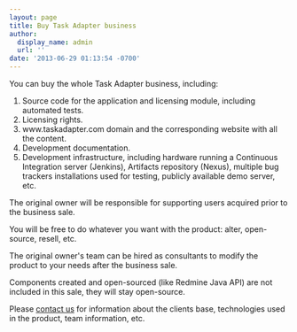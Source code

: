 ```yaml
---
layout: page
title: Buy Task Adapter business
author:
  display_name: admin
  url: ''
date: '2013-06-29 01:13:54 -0700'
---
```

<p>You can buy the whole Task Adapter business, including:</p>
<ol>
<li>Source code for the application and licensing module, including automated tests.</li>
<li>Licensing rights.</li>
<li>www.taskadapter.com domain and the corresponding website with all the content.</li>
<li>Development documentation.</li>
<li>Development infrastructure, including hardware running a Continuous Integration server (Jenkins), Artifacts repository (Nexus), multiple bug trackers installations used for testing, publicly available demo server, etc.</li>

</ol>

The original owner will be responsible for supporting users acquired prior to the business sale.</p>
<p>You will be free to do whatever you want with the product: alter, open-source, resell, etc.</p>
<p>The original owner's team can be hired as consultants to modify the product to your needs after the business sale.</p>
<p>Components created and open-sourced (like Redmine Java API) are not included in this sale, they will stay open-source.</p>
<p>Please <a title="Contacts" href="http://www.taskadapter.com/contacts/">contact us</a> for information about the clients base, technologies used in the product, team information, etc.</p>
